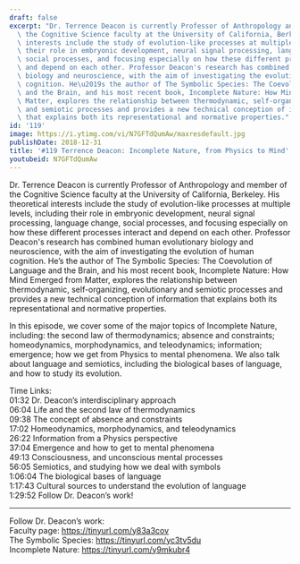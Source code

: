 ```yaml
---
draft: false
excerpt: "Dr. Terrence Deacon is currently Professor of Anthropology and member of\
  \ the Cognitive Science faculty at the University of California, Berkeley. His theoretical\
  \ interests include the study of evolution-like processes at multiple levels, including\
  \ their role in embryonic development, neural signal processing, language change,\
  \ social processes, and focusing especially on how these different processes interact\
  \ and depend on each other. Professor Deacon's research has combined human evolutionary\
  \ biology and neuroscience, with the aim of investigating the evolution of human\
  \ cognition. He\u2019s the author of The Symbolic Species: The Coevolution of Language\
  \ and the Brain, and his most recent book, Incomplete Nature: How Mind Emerged from\
  \ Matter, explores the relationship between thermodynamic, self-organizing, evolutionary\
  \ and semiotic processes and provides a new technical conception of information\
  \ that explains both its representational and normative properties."
id: '119'
image: https://i.ytimg.com/vi/N7GFTdQumAw/maxresdefault.jpg
publishDate: 2018-12-31
title: '#119 Terrence Deacon: Incomplete Nature, from Physics to Mind'
youtubeid: N7GFTdQumAw
---
```

<div class="timelinks">

Dr. Terrence Deacon is currently Professor of Anthropology and member of the Cognitive Science faculty at the University of California, Berkeley. His theoretical interests include the study of evolution-like processes at multiple levels, including their role in embryonic development, neural signal processing, language change, social processes, and focusing especially on how these different processes interact and depend on each other. Professor Deacon's research has combined human evolutionary biology and neuroscience, with the aim of investigating the evolution of human cognition. He’s the author of The Symbolic Species: The Coevolution of Language and the Brain, and his most recent book, Incomplete Nature: How Mind Emerged from Matter, explores the relationship between thermodynamic, self-organizing, evolutionary and semiotic processes and provides a new technical conception of information that explains both its representational and normative properties.

In this episode, we cover some of the major topics of Incomplete Nature, including: the second law of thermodynamics; absence and constraints; homeodynamics, morphodynamics, and teleodynamics; information; emergence; how we get from Physics to mental phenomena. We also talk about language and semiotics, including the biological bases of language, and how to study its evolution.

Time Links:  
<time>01:32</time> Dr. Deacon’s interdisciplinary approach  
<time>06:04</time> Life and the second law of thermodynamics                    
<time>09:38</time> The concept of absence and constraints                  
<time>17:02</time> Homeodynamics, morphodynamics, and teleodynamics             
<time>26:22</time> Information from a Physics perspective             
<time>37:04</time> Emergence and how to get to mental phenomena      
<time>49:13</time> Consciousness, and unconscious mental processes  
<time>56:05</time> Semiotics, and studying how we deal with symbols    
<time>1:06:04</time> The biological bases of language    
<time>1:17:43</time> Cultural sources to understand the evolution of language      
<time>1:29:52</time> Follow Dr. Deacon’s work!    

---

Follow Dr. Deacon’s work:  
Faculty page: https://tinyurl.com/y83a3cov  
The Symbolic Species: https://tinyurl.com/yc3tv5du  
Incomplete Nature: https://tinyurl.com/y9mkubr4
</div>

